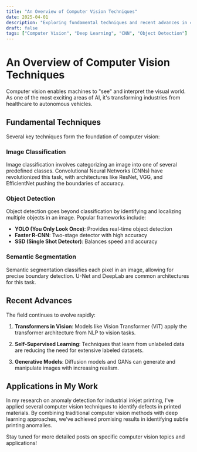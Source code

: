 ```yaml
---
title: "An Overview of Computer Vision Techniques"
date: 2025-04-01
description: "Exploring fundamental techniques and recent advances in computer vision"
draft: false
tags: ["Computer Vision", "Deep Learning", "CNN", "Object Detection"]
---
```


# An Overview of Computer Vision Techniques

Computer vision enables machines to "see" and interpret the visual world. As one of the most exciting areas of AI, it's transforming industries from healthcare to autonomous vehicles.

## Fundamental Techniques

Several key techniques form the foundation of computer vision:

### Image Classification

Image classification involves categorizing an image into one of several predefined classes. Convolutional Neural Networks (CNNs) have revolutionized this task, with architectures like ResNet, VGG, and EfficientNet pushing the boundaries of accuracy.

### Object Detection

Object detection goes beyond classification by identifying and localizing multiple objects in an image. Popular frameworks include:

- **YOLO (You Only Look Once)**: Provides real-time object detection
- **Faster R-CNN**: Two-stage detector with high accuracy
- **SSD (Single Shot Detector)**: Balances speed and accuracy

### Semantic Segmentation

Semantic segmentation classifies each pixel in an image, allowing for precise boundary detection. U-Net and DeepLab are common architectures for this task.

## Recent Advances

The field continues to evolve rapidly:

1. **Transformers in Vision**: Models like Vision Transformer (ViT) apply the transformer architecture from NLP to vision tasks.

2. **Self-Supervised Learning**: Techniques that learn from unlabeled data are reducing the need for extensive labeled datasets.

3. **Generative Models**: Diffusion models and GANs can generate and manipulate images with increasing realism.

## Applications in My Work

In my research on anomaly detection for industrial inkjet printing, I've applied several computer vision techniques to identify defects in printed materials. By combining traditional computer vision methods with deep learning approaches, we've achieved promising results in identifying subtle printing anomalies.

Stay tuned for more detailed posts on specific computer vision topics and applications! 
